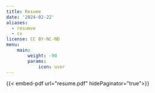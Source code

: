 ```yaml
---
title: Resume
date: '2024-02-22'
aliases:
  - resumve
  - cv
license: CC BY-NC-ND
menu:
    main: 
        weight: -90
        params:
            icon: user
---
```


{{< embed-pdf url="resume.pdf" hidePaginator="true">}}